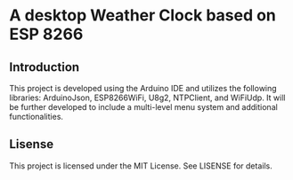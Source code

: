 # A desktop Weather Clock based on ESP 8266
## Introduction
This project is developed using the Arduino IDE and utilizes the following libraries: ArduinoJson, ESP8266WiFi, U8g2, NTPClient, and WiFiUdp. It will be further developed to include a multi-level menu system and additional functionalities.
## Lisense
This project is licensed under the MIT License. See LISENSE for details.
